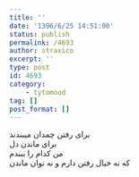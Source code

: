 ```yaml
---
title: ''
date: '1396/6/25 14:51:00'
status: publish
permalink: /4693
author: straxico
excerpt: ''
type: post
id: 4693
category:
    - tytomood
tag: []
post_format: []
---
```

برای رفتن چمدان میبندند  
برای ماندن دل  
من کدام را ببندم  
که نه خیال رفتن دارم و نه توان ماندن